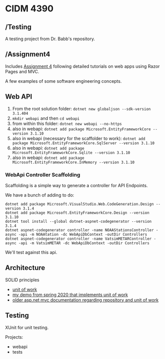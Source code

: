 # CIDM 4390

## /Testing

A testing project from Dr. Babb's repository.

## /Assignment4

Includes [Assignment 4](https://github.com/gherreragonzalez1/CIDM4390/tree/master/Assignment4) following detailed tutorials on web apps using Razor Pages and MVC.

A few examples of some software engineering concepts.

## Web API

1. From the root solution folder: `dotnet new globaljson --sdk-version 3.1.404`
2. `mkdir webapi` and then `cd webapi`
3. from within this folder: `dotnet new webapi --no-https`
4. also in webapi: `dotnet add package Microsoft.EntityFrameworkCore --version 3.1.10`
5. also in webapi (necessary for the scaffolder to work): `dotnet add package Microsoft.EntityFrameworkCore.SqlServer --version 3.1.10`
5. also in webapi: `dotnet add package Microsoft.EntityFrameworkCore.Sqlite --version 3.1.10`
6. also in webapi: `dotnet add package Microsoft.EntityFrameworkCore.InMemory --version 3.1.10`

### WebApi Controller Scaffolding

Scaffolding is a simple way to generate a controller for API Endpoints.

We have a bunch of adding to do:

```
dotnet add package Microsoft.VisualStudio.Web.CodeGeneration.Design --version 3.1.4
dotnet add package Microsoft.EntityFrameworkCore.Design --version 3.1.10
dotnet tool install --global dotnet-aspnet-codegenerator --version 3.1.4
dotnet aspnet-codegenerator controller -name NOAAStationsController -async -api -m NOAAtation -dc WebApiDbContext -outDir Controllers
dotnet aspnet-codegenerator controller -name VatsimMETARController -async -api -m VatsimMETAR -dc WebApiDbContext -outDir Controllers
```

We'll test against this api.



## Architecture

SOLID principles

* [unit of work](https://pradeeploganathan.com/architecture/repository-and-unit-of-work-pattern-asp-net-core-3-1/)
* [my demo from spring 2020 that implements unit of work](https://github.com/ahuimanu/wizarddemo)
* [older asp.net mvc documentation regarding repository and unit of work](https://docs.microsoft.com/en-us/aspnet/mvc/overview/older-versions/getting-started-with-ef-5-using-mvc-4/implementing-the-repository-and-unit-of-work-patterns-in-an-asp-net-mvc-application)

## Testing

XUnit for unit testing.

Projects:
* webapi
* tests
